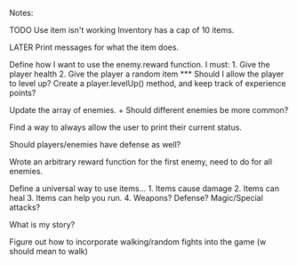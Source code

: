 Notes:

TODO
Use item isn't working
Inventory has a cap of 10 items.

LATER
Print messages for what the item does.

Define how I want to use the enemy.reward function. I must:
	1. Give the player health
	2. Give the player a random item
	*** Should I allow the player to level up? Create a player.levelUp() method, and keep track of experience points?

Update the array of enemies.
	+ Should different enemies be more common?

Find a way to always allow the user to print their current status.

Should players/enemies have defense as well?

Wrote an arbitrary reward function for the first enemy, need to do for all enemies.

Define a universal way to use items...
	1. Items cause damage
	2. Items can heal
	3. Items can help you run.
	4. Weapons? Defense? Magic/Special attacks?

What is my story?

Figure out how to incorporate walking/random fights into the game (w should mean to walk)
